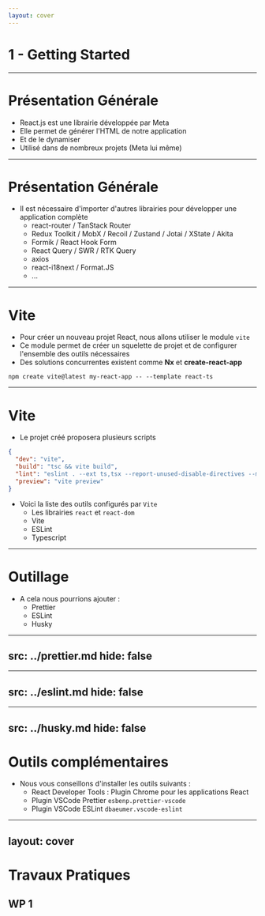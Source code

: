 ```yaml
---
layout: cover
---
```


# 1 - Getting Started

---

# Présentation Générale

- React.js est une librairie développée par Meta
- Elle permet de générer l'HTML de notre application
- Et de le dynamiser
- Utilisé dans de nombreux projets (Meta lui même)

---

# Présentation Générale

- Il est nécessaire d'importer d'autres librairies pour développer une application complète
  - react-router / TanStack Router
  - Redux Toolkit / MobX / Recoil / Zustand / Jotai / XState / Akita
  - Formik / React Hook Form
  - React Query / SWR / RTK Query
  - axios
  - react-i18next / Format.JS
  - ...

---

# Vite

- Pour créer un nouveau projet React, nous allons utiliser le module `vite`
- Ce module permet de créer un squelette de projet et de configurer l'ensemble des outils nécessaires
- Des solutions concurrentes existent comme **Nx** et **create-react-app**

```shell
npm create vite@latest my-react-app -- --template react-ts
```

---

# Vite

- Le projet créé proposera plusieurs scripts

```json
{
  "dev": "vite",
  "build": "tsc && vite build",
  "lint": "eslint . --ext ts,tsx --report-unused-disable-directives --max-warnings 0",
  "preview": "vite preview"
}
```

- Voici la liste des outils configurés par `Vite`
  - Les librairies `react` et `react-dom`
  - Vite
  - ESLint
  - Typescript

---

# Outillage

* A cela nous pourrions ajouter :
    * Prettier
    * ESLint
    * Husky

---
src: ../prettier.md
hide: false
---

---
src: ../eslint.md
hide: false
---

---
src: ../husky.md
hide: false
---


# Outils complémentaires

* Nous vous conseillons d'installer les outils suivants :
    * React Developer Tools : Plugin Chrome pour les applications React
    * Plugin VSCode Prettier `esbenp.prettier-vscode`
    * Plugin VSCode ESLint `dbaeumer.vscode-eslint`

---
layout: cover
---

# Travaux Pratiques

## WP 1
